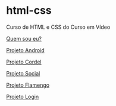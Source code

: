 # html-css
 Curso de HTML e CSS do Curso em Vídeo

<a href="https://gabrielbuttendorf.github.io/html-css/desafios/d005/">Quem sou eu?</a>

<a href="https://gabrielbuttendorf.github.io/projeto-android/">Projeto Android</a>

<a href="https://gabrielbuttendorf.github.io/projeto-cordel/">Projeto Cordel</a>

<a href="https://gabrielbuttendorf.github.io/projeto-social/">Projeto Social</a>

<a href="https://gabrielbuttendorf.github.io/projeto-flamengo/">Projeto Flamengo</a>

<a href="https://gabrielbuttendorf.github.io/projeto-login/">Projeto Login</a>